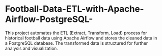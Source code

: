 # Football-Data-ETL-with-Apache-Airflow-PostgreSQL-
This project automates the ETL (Extract, Transform, Load) process for historical football data using Apache Airflow and stores the cleaned data in a PostgreSQL database. The transformed data is structured for further analysis and visualization.
